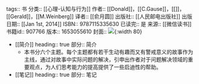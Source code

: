 tags:: 书
分类:: [[心理-认知与行为]]
作者:: [[Donald]]，[[C.Gause]]，[[]]，[[Gerald]]，[[M.Weinberg]]
译者:: [[俞月圆]]
出版社:: [[人民邮电出版社]]
出版日期:: [[Jan 1st, 2014]]
ISBN:: 9787115335630
已读完:: 是
来源:: [[微信读书]]
书籍id:: 907766
版本:: 1653055610
封面:: ![](https://weread-1258476243.file.myqcloud.com/weread/cover/47/YueWen_907766/s_YueWen_907766.jpg){:width 80}

- [[简介]]
  heading:: true
  部分:: 简介
	- 本书分六个主题。每个主题都有若干生动有趣而又有警戒意义的故事作为主线，通过对故事中实际问题的解决，引申出作者对于问题解决领域的重要观点，为人们思考能力的提高提供了一些启迪性的帮助。
- [[笔记]]
  heading:: true
  部分:: 笔记
